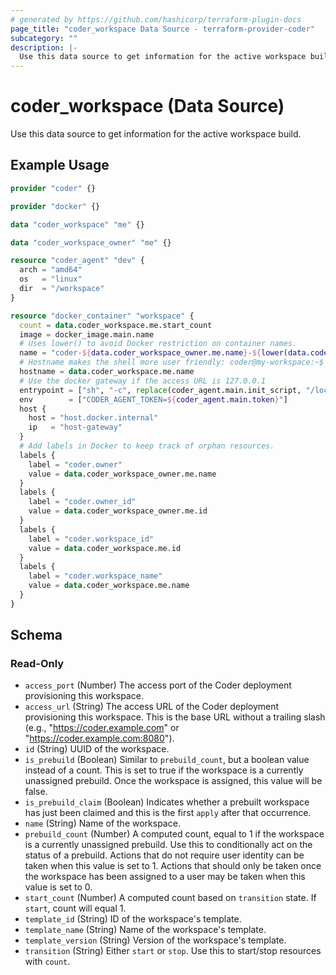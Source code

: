 ```yaml
---
# generated by https://github.com/hashicorp/terraform-plugin-docs
page_title: "coder_workspace Data Source - terraform-provider-coder"
subcategory: ""
description: |-
  Use this data source to get information for the active workspace build.
---
```


# coder_workspace (Data Source)

Use this data source to get information for the active workspace build.

## Example Usage

```terraform
provider "coder" {}

provider "docker" {}

data "coder_workspace" "me" {}

data "coder_workspace_owner" "me" {}

resource "coder_agent" "dev" {
  arch = "amd64"
  os   = "linux"
  dir  = "/workspace"
}

resource "docker_container" "workspace" {
  count = data.coder_workspace.me.start_count
  image = docker_image.main.name
  # Uses lower() to avoid Docker restriction on container names.
  name = "coder-${data.coder_workspace_owner.me.name}-${lower(data.coder_workspace.me.name)}"
  # Hostname makes the shell more user friendly: coder@my-workspace:~$
  hostname = data.coder_workspace.me.name
  # Use the docker gateway if the access URL is 127.0.0.1
  entrypoint = ["sh", "-c", replace(coder_agent.main.init_script, "/localhost|127\\.0\\.0\\.1/", "host.docker.internal")]
  env        = ["CODER_AGENT_TOKEN=${coder_agent.main.token}"]
  host {
    host = "host.docker.internal"
    ip   = "host-gateway"
  }
  # Add labels in Docker to keep track of orphan resources.
  labels {
    label = "coder.owner"
    value = data.coder_workspace_owner.me.name
  }
  labels {
    label = "coder.owner_id"
    value = data.coder_workspace_owner.me.id
  }
  labels {
    label = "coder.workspace_id"
    value = data.coder_workspace.me.id
  }
  labels {
    label = "coder.workspace_name"
    value = data.coder_workspace.me.name
  }
}
```

<!-- schema generated by tfplugindocs -->
## Schema

### Read-Only

- `access_port` (Number) The access port of the Coder deployment provisioning this workspace.
- `access_url` (String) The access URL of the Coder deployment provisioning this workspace. This is the base URL without a trailing slash (e.g., "https://coder.example.com" or "https://coder.example.com:8080").
- `id` (String) UUID of the workspace.
- `is_prebuild` (Boolean) Similar to `prebuild_count`, but a boolean value instead of a count. This is set to true if the workspace is a currently unassigned prebuild. Once the workspace is assigned, this value will be false.
- `is_prebuild_claim` (Boolean) Indicates whether a prebuilt workspace has just been claimed and this is the first `apply` after that occurrence.
- `name` (String) Name of the workspace.
- `prebuild_count` (Number) A computed count, equal to 1 if the workspace is a currently unassigned prebuild. Use this to conditionally act on the status of a prebuild. Actions that do not require user identity can be taken when this value is set to 1. Actions that should only be taken once the workspace has been assigned to a user may be taken when this value is set to 0.
- `start_count` (Number) A computed count based on `transition` state. If `start`, count will equal 1.
- `template_id` (String) ID of the workspace's template.
- `template_name` (String) Name of the workspace's template.
- `template_version` (String) Version of the workspace's template.
- `transition` (String) Either `start` or `stop`. Use this to start/stop resources with `count`.
